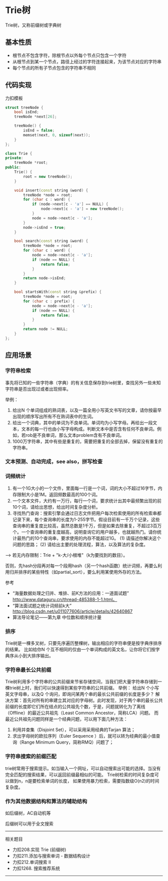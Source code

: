 # Trie树

Trie树，又称前缀树或字典树

## 基本性质

- 根节点不包含字符，除根节点以外每个节点只包含一个字符
- 从根节点到某一个节点，路径上经过的字符连接起来，为该节点对应的字符串
- 每个节点的所有子节点包含的字符串不相同


## 代码实现

力扣模板

```cpp
struct treeNode {
    bool isEnd;
    treeNode *next[26];

    treeNode() {
        isEnd = false;
        memset(next, 0, sizeof(next));
    }
};

class Trie {
private:
    treeNode *root;
public:
    Trie() {
        root = new treeNode();
    }

    void insert(const string &word) {
        treeNode *node = root;
        for (char c : word) {
            if (node->next[c - 'a'] == NULL) {
                node->next[c - 'a'] = new treeNode();
            }
            node = node->next[c - 'a'];
        }
        node->isEnd = true;
    }

    bool search(const string &word) {
        treeNode *node = root;
        for (char c : word) {
            node = node->next[c - 'a'];
            if (node == NULL) {
                return false;
            }
        }
        return node->isEnd;
    }

    bool startsWith(const string &prefix) {
        treeNode *node = root;
        for (char c : prefix) {
            node = node->next[c - 'a'];
            if (node == NULL) {
                return false;
            }
        }
        return node != NULL;
    }
};
```

## 应用场景

### 字符串检索

事先将已知的一些字符串（字典）的有关信息保存到trie树里，查找另外一些未知字符串是否出现过或者出现频率。

举例：

1. 给出N 个单词组成的熟词表，以及一篇全用小写英文书写的文章，请你按最早出现的顺序写出所有不在熟词表中的生词。
2. 给出一个词典，其中的单词为不良单词。单词均为小写字母。再给出一段文本，文本的每一行也由小写字母构成。判断文本中是否含有任何不良单词。例如，若rob是不良单词，那么文本problem含有不良单词。
3. 1000万字符串，其中有些是重复的，需要把重复的全部去掉，保留没有重复的字符串。

### 文本预测、自动完成，see also，拼写检查

### 词频统计

1. 有一个1G大小的一个文件，里面每一行是一个词，词的大小不超过16字节，内存限制大小是1M。返回频数最高的100个词。
2. 一个文本文件，大约有一万行，每行一个词，要求统计出其中最频繁出现的前10个词，请给出思想，给出时间复杂度分析。
3. 寻找热门查询：搜索引擎会通过日志文件把用户每次检索使用的所有检索串都记录下来，每个查询串的长度为1-255字节。假设目前有一千万个记录，这些查询串的重复度比较高，虽然总数是1千万，但是如果去除重复，不超过3百万个。一个查询串的重复度越高，说明查询它的用户越多，也就越热门。请你统计最热门的10个查询串，要求使用的内存不能超过1G。
(1) 请描述你解决这个问题的思路；
(2) 请给出主要的处理流程，算法，以及算法的复杂度。

--> 若无内存限制：Trie + "k-大/小根堆"（k为要找到的数目）。

否则，先hash分段再对每一个段用hash（另一个hash函数）统计词频，再要么利用归并排序的某些特性（如partial_sort），要么利用某使用外存的方法。

参考

- “海量数据处理之归并、堆排、前K方法的应用：一道面试题” http://www.dataguru.cn/thread-485388-1-1.html。
- “算法面试题之统计词频前k大” http://blog.csdn.net/u011077606/article/details/42640867
- 算法导论笔记——第九章 中位数和顺序统计量

### 排序

Trie树是一棵多叉树，只要先序遍历整棵树，输出相应的字符串便是按字典序排序的结果。
比如给你N 个互不相同的仅由一个单词构成的英文名，让你将它们按字典序从小到大排序输出。

### 字符串最长公共前缀

Trie树利用多个字符串的公共前缀来节省存储空间，当我们把大量字符串存储到一棵trie树上时，我们可以快速得到某些字符串的公共前缀。
举例：
给出N 个小写英文字母串，以及Q 个询问，即询问某两个串的最长公共前缀的长度是多少？
解决方案：首先对所有的串建立其对应的字母树。此时发现，对于两个串的最长公共前缀的长度即它们所在结点的公共祖先个数，于是，问题就转化为了离线（Offline）的最近公共祖先（Least Common Ancestor，简称LCA）问题。
而最近公共祖先问题同样是一个经典问题，可以用下面几种方法：

1. 利用并查集（Disjoint Set），可以采用采用经典的Tarjan 算法；
2. 求出字母树的欧拉序列（Euler Sequence ）后，就可以转为经典的最小值查询（Range Minimum Query，简称RMQ）问题了；

### 字符串搜索的前缀匹配

trie树常用于搜索提示。如当输入一个网址，可以自动搜索出可能的选择。当没有完全匹配的搜索结果，可以返回前缀最相似的可能。
Trie树检索的时间复杂度可以做到n，n是要检索单词的长度，
如果使用暴力检索，需要指数级O(n2)的时间复杂度。

### 作为其他数据结构和算法的辅助结构

如后缀树，AC自动机等

后缀树可以用于全文搜索


---

相关题目

- 力扣208.实现 Trie (前缀树)
- 力扣211.添加与搜索单词 - 数据结构设计
- 力扣212.单词搜索 II
- 力扣1268. 搜索推荐系统

---
